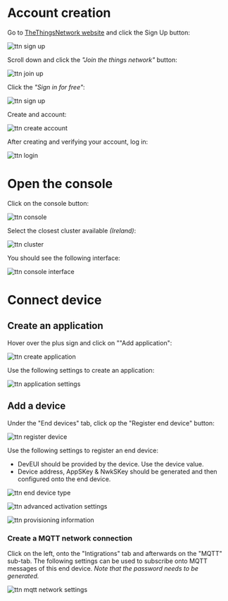 # Account creation
Go to [TheThingsNetwork website](https://www.thethingsnetwork.org/) and click the Sign Up button:

![ttn sign up](ttn_sign_up_1.png)

Scroll down and click the *"Join the things network"* button:

![ttn join up](ttn_join.png)

Click the *"Sign in for free"*:

![ttn sign up](ttn_sign_up_2.png)

Create and account:

![ttn create account](ttn_create_account.png)

After creating and verifying your account, log in:

![ttn login](ttn_login.png)

# Open the console
Click on the console button:

![ttn console](ttn_console.png)

Select the closest cluster available *(Ireland)*:

![ttn cluster](ttn_cluster.png)

You should see the following interface:

![ttn console interface](ttn_console_interface.png)

# Connect device
## Create an application
Hover over the plus sign and click on ""Add application":

![ttn create application](ttn_create_application.png)

Use the following settings to create an application:

![ttn application settings](ttn_application_settings.png)

## Add a device
Under the "End devices" tab, click op the "Register end device" button:

![ttn register device](ttn_register_device.png)

Use the following settings to register an end device:
- DevEUI should be provided by the device. Use the device value.
- Device address, AppSKey & NwkSKey should be generated and then configured onto the end device.

![ttn end device type](ttn_end_device_type.png)

![ttn advanced activation settings](ttn_advanced_activation_settings.png)

![ttn provisioning information](ttn_provisioning_information.png)

### Create a MQTT network connection
Click on the left, onto the "Intigrations" tab and afterwards on the "MQTT" sub-tab.
The following settings can be used to subscribe onto MQTT messages of this end device.
*Note that the password needs to be generated.*

![ttn mqtt network settings](ttn_mqtt_network_settings.png)